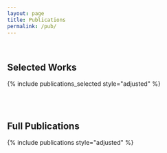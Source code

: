 ```yaml
---
layout: page
title: Publications
permalink: /pub/
---
```


<br>

## Selected Works ##
{% include publications_selected style="adjusted" %}

<br>
<br>

## Full Publications ##
{% include publications style="adjusted" %}


[jekyll-organization]: https://github.com/jekyll
